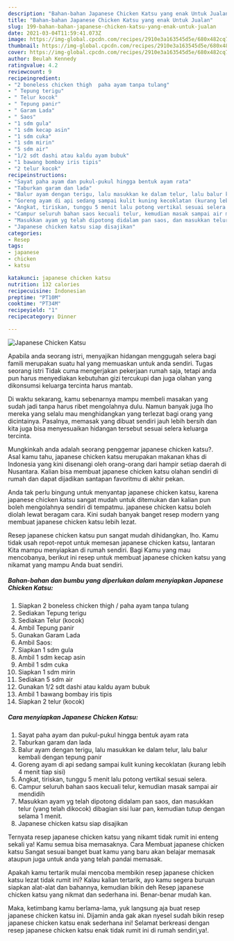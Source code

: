 ```yaml
---
description: "Bahan-bahan Japanese Chicken Katsu yang enak Untuk Jualan"
title: "Bahan-bahan Japanese Chicken Katsu yang enak Untuk Jualan"
slug: 199-bahan-bahan-japanese-chicken-katsu-yang-enak-untuk-jualan
date: 2021-03-04T11:59:41.073Z
image: https://img-global.cpcdn.com/recipes/2910e3a163545d5e/680x482cq70/japanese-chicken-katsu-foto-resep-utama.jpg
thumbnail: https://img-global.cpcdn.com/recipes/2910e3a163545d5e/680x482cq70/japanese-chicken-katsu-foto-resep-utama.jpg
cover: https://img-global.cpcdn.com/recipes/2910e3a163545d5e/680x482cq70/japanese-chicken-katsu-foto-resep-utama.jpg
author: Beulah Kennedy
ratingvalue: 4.2
reviewcount: 9
recipeingredient:
- "2 boneless chicken thigh  paha ayam tanpa tulang"
- " Tepung terigu"
- " Telur kocok"
- " Tepung panir"
- " Garam Lada"
- " Saos"
- "1 sdm gula"
- "1 sdm kecap asin"
- "1 sdm cuka"
- "1 sdm mirin"
- "5 sdm air"
- "1/2 sdt dashi atau kaldu ayam bubuk"
- "1 bawang bombay iris tipis"
- "2 telur kocok"
recipeinstructions:
- "Sayat paha ayam dan pukul-pukul hingga bentuk ayam rata"
- "Taburkan garam dan lada"
- "Balur ayam dengan terigu, lalu masukkan ke dalam telur, lalu balur kembali dengan tepung panir"
- "Goreng ayam di api sedang sampai kulit kuning kecoklatan (kurang lebih 4 menit tiap sisi)"
- "Angkat, tiriskan, tunggu 5 menit lalu potong vertikal sesuai selera."
- "Campur seluruh bahan saos kecuali telur, kemudian masak sampai air mendidih"
- "Masukkan ayam yg telah dipotong didalam pan saos, dan masukkan telur (yang telah dikocok) dibagian sisi luar pan, kemudian tutup dengan selama 1 menit."
- "Japanese chicken katsu siap disajikan"
categories:
- Resep
tags:
- japanese
- chicken
- katsu

katakunci: japanese chicken katsu 
nutrition: 132 calories
recipecuisine: Indonesian
preptime: "PT10M"
cooktime: "PT34M"
recipeyield: "1"
recipecategory: Dinner

---
```



![Japanese Chicken Katsu](https://img-global.cpcdn.com/recipes/2910e3a163545d5e/680x482cq70/japanese-chicken-katsu-foto-resep-utama.jpg)

Apabila anda seorang istri, menyajikan hidangan menggugah selera bagi famili merupakan suatu hal yang memuaskan untuk anda sendiri. Tugas seorang istri Tidak cuma mengerjakan pekerjaan rumah saja, tetapi anda pun harus menyediakan kebutuhan gizi tercukupi dan juga olahan yang dikonsumsi keluarga tercinta harus mantab.

Di waktu  sekarang, kamu sebenarnya mampu membeli masakan yang sudah jadi tanpa harus ribet mengolahnya dulu. Namun banyak juga lho mereka yang selalu mau menghidangkan yang terlezat bagi orang yang dicintainya. Pasalnya, memasak yang dibuat sendiri jauh lebih bersih dan kita juga bisa menyesuaikan hidangan tersebut sesuai selera keluarga tercinta. 



Mungkinkah anda adalah seorang penggemar japanese chicken katsu?. Asal kamu tahu, japanese chicken katsu merupakan makanan khas di Indonesia yang kini disenangi oleh orang-orang dari hampir setiap daerah di Nusantara. Kalian bisa membuat japanese chicken katsu olahan sendiri di rumah dan dapat dijadikan santapan favoritmu di akhir pekan.

Anda tak perlu bingung untuk menyantap japanese chicken katsu, karena japanese chicken katsu sangat mudah untuk ditemukan dan kalian pun boleh mengolahnya sendiri di tempatmu. japanese chicken katsu boleh diolah lewat beragam cara. Kini sudah banyak banget resep modern yang membuat japanese chicken katsu lebih lezat.

Resep japanese chicken katsu pun sangat mudah dihidangkan, lho. Kamu tidak usah repot-repot untuk memesan japanese chicken katsu, lantaran Kita mampu menyiapkan di rumah sendiri. Bagi Kamu yang mau mencobanya, berikut ini resep untuk membuat japanese chicken katsu yang nikamat yang mampu Anda buat sendiri.

<!--inarticleads1-->

##### Bahan-bahan dan bumbu yang diperlukan dalam menyiapkan Japanese Chicken Katsu:

1. Siapkan 2 boneless chicken thigh / paha ayam tanpa tulang
1. Sediakan  Tepung terigu
1. Sediakan  Telur (kocok)
1. Ambil  Tepung panir
1. Gunakan  Garam Lada
1. Ambil  Saos:
1. Siapkan 1 sdm gula
1. Ambil 1 sdm kecap asin
1. Ambil 1 sdm cuka
1. Siapkan 1 sdm mirin
1. Sediakan 5 sdm air
1. Gunakan 1/2 sdt dashi atau kaldu ayam bubuk
1. Ambil 1 bawang bombay iris tipis
1. Siapkan 2 telur (kocok)




<!--inarticleads2-->

##### Cara menyiapkan Japanese Chicken Katsu:

1. Sayat paha ayam dan pukul-pukul hingga bentuk ayam rata
1. Taburkan garam dan lada
1. Balur ayam dengan terigu, lalu masukkan ke dalam telur, lalu balur kembali dengan tepung panir
1. Goreng ayam di api sedang sampai kulit kuning kecoklatan (kurang lebih 4 menit tiap sisi)
1. Angkat, tiriskan, tunggu 5 menit lalu potong vertikal sesuai selera.
1. Campur seluruh bahan saos kecuali telur, kemudian masak sampai air mendidih
1. Masukkan ayam yg telah dipotong didalam pan saos, dan masukkan telur (yang telah dikocok) dibagian sisi luar pan, kemudian tutup dengan selama 1 menit.
1. Japanese chicken katsu siap disajikan




Ternyata resep japanese chicken katsu yang nikamt tidak rumit ini enteng sekali ya! Kamu semua bisa memasaknya. Cara Membuat japanese chicken katsu Sangat sesuai banget buat kamu yang baru akan belajar memasak ataupun juga untuk anda yang telah pandai memasak.

Apakah kamu tertarik mulai mencoba membikin resep japanese chicken katsu lezat tidak rumit ini? Kalau kalian tertarik, ayo kamu segera buruan siapkan alat-alat dan bahannya, kemudian bikin deh Resep japanese chicken katsu yang nikmat dan sederhana ini. Benar-benar mudah kan. 

Maka, ketimbang kamu berlama-lama, yuk langsung aja buat resep japanese chicken katsu ini. Dijamin anda gak akan nyesel sudah bikin resep japanese chicken katsu enak sederhana ini! Selamat berkreasi dengan resep japanese chicken katsu enak tidak rumit ini di rumah sendiri,ya!.

